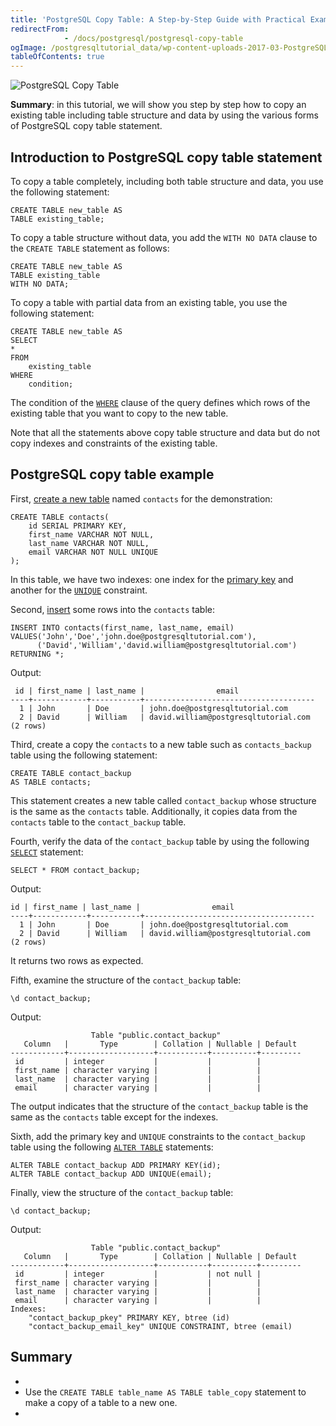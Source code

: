 ```yaml
---
title: 'PostgreSQL Copy Table: A Step-by-Step Guide with Practical Examples'
redirectFrom: 
            - /docs/postgresql/postgresql-copy-table
ogImage: /postgresqltutorial_data/wp-content-uploads-2017-03-PostgreSQL-Copy-Table-300x260.png
tableOfContents: true
---
```



![PostgreSQL Copy Table](/postgresqltutorial_data/wp-content-uploads-2017-03-PostgreSQL-Copy-Table-300x260.png)





**Summary**: in this tutorial, we will show you step by step how to copy an existing table including table structure and data by using the various forms of PostgreSQL copy table statement.





## Introduction to PostgreSQL copy table statement





To copy a table completely, including both table structure and data, you use the following statement:





```
CREATE TABLE new_table AS
TABLE existing_table;
```





To copy a table structure without data, you add the `WITH NO DATA` clause to the `CREATE TABLE` statement as follows:





```
CREATE TABLE new_table AS
TABLE existing_table
WITH NO DATA;
```





To copy a table with partial data from an existing table, you use the following statement:





```
CREATE TABLE new_table AS
SELECT
*
FROM
    existing_table
WHERE
    condition;
```





The condition of the [`WHERE`](/docs/postgresql/postgresql-where) clause of the query defines which rows of the existing table that you want to copy to the new table.





Note that all the statements above copy table structure and data but do not copy indexes and constraints of the existing table.





## PostgreSQL copy table example





First, [create a new table](/docs/postgresql/postgresql-create-table) named `contacts` for the demonstration:





```
CREATE TABLE contacts(
    id SERIAL PRIMARY KEY,
    first_name VARCHAR NOT NULL,
    last_name VARCHAR NOT NULL,
    email VARCHAR NOT NULL UNIQUE
);
```





In this table, we have two indexes: one index for the [primary key](/docs/postgresql/postgresql-primary-key/) and another for the [`UNIQUE`](https://www.postgresqltutorial.com/postgresql-tutorial/postgresql-unique-constraint) constraint.





Second, [insert](/docs/postgresql/postgresql-insert) some rows into the `contacts` table:





```
INSERT INTO contacts(first_name, last_name, email)
VALUES('John','Doe','john.doe@postgresqltutorial.com'),
      ('David','William','david.william@postgresqltutorial.com')
RETURNING *;
```





Output:





```
 id | first_name | last_name |                email
----+------------+-----------+--------------------------------------
  1 | John       | Doe       | john.doe@postgresqltutorial.com
  2 | David      | William   | david.william@postgresqltutorial.com
(2 rows)
```





Third, create a copy the `contacts` to a new table such as `contacts_backup` table using the following statement:





```
CREATE TABLE contact_backup
AS TABLE contacts;
```





This statement creates a new table called `contact_backup` whose structure is the same as the `contacts` table. Additionally, it copies data from the `contacts` table to the `contact_backup` table.





Fourth, verify the data of the `contact_backup` table by using the following [`SELECT`](/docs/postgresql/postgresql-select) statement:





```
SELECT * FROM contact_backup;
```





Output:





```
id | first_name | last_name |                email
----+------------+-----------+--------------------------------------
  1 | John       | Doe       | john.doe@postgresqltutorial.com
  2 | David      | William   | david.william@postgresqltutorial.com
(2 rows)
```





It returns two rows as expected.





Fifth, examine the structure of the `contact_backup` table:





```
\d contact_backup;
```





Output:





```
                  Table "public.contact_backup"
   Column   |       Type        | Collation | Nullable | Default
------------+-------------------+-----------+----------+---------
 id         | integer           |           |          |
 first_name | character varying |           |          |
 last_name  | character varying |           |          |
 email      | character varying |           |          |
```





The output indicates that the structure of the `contact_backup` table is the same as the `contacts` table except for the indexes.





Sixth, add the primary key and `UNIQUE` constraints to the `contact_backup` table using the following [`ALTER TABLE`](/docs/postgresql/postgresql-alter-table) statements:





```
ALTER TABLE contact_backup ADD PRIMARY KEY(id);
ALTER TABLE contact_backup ADD UNIQUE(email);
```





Finally, view the structure of the `contact_backup` table:





```
\d contact_backup;
```





Output:





```
                  Table "public.contact_backup"
   Column   |       Type        | Collation | Nullable | Default
------------+-------------------+-----------+----------+---------
 id         | integer           |           | not null |
 first_name | character varying |           |          |
 last_name  | character varying |           |          |
 email      | character varying |           |          |
Indexes:
    "contact_backup_pkey" PRIMARY KEY, btree (id)
    "contact_backup_email_key" UNIQUE CONSTRAINT, btree (email)
```





## Summary





- 
- Use the `CREATE TABLE table_name AS TABLE table_copy` statement to make a copy of a table to a new one.
- 



